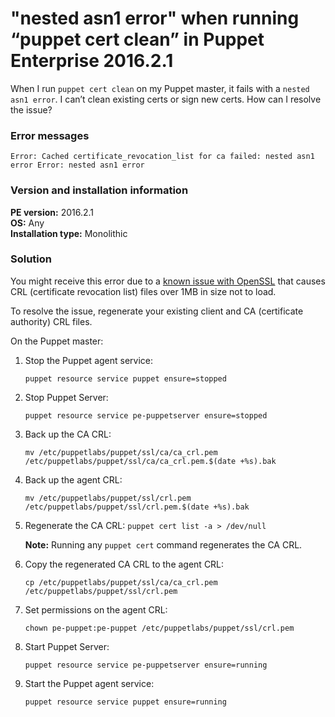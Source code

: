 # "nested asn1 error" when running “puppet cert clean” in Puppet Enterprise 2016.2.1
<p>When I run <code>puppet cert clean</code> on my Puppet master, it fails with a <code>nested asn1 error</code>. I can’t clean existing certs or sign new certs. How can I resolve the issue?</p>
<h3 id="error-messages">Error messages</h3>
<p><code>Error: Cached certificate_revocation_list for ca failed: nested asn1 error Error: nested asn1 error</code></p>
<h3 id="version-and-installation-information">Version and installation information</h3>
<p><strong>PE version:</strong> 2016.2.1<br> <strong>OS:</strong> Any<br> <strong>Installation type:</strong> Monolithic</p>
<h3 id="solution">Solution</h3>
<p>You might receive this error due to a <a href="https://www.mail-archive.com/openssl-dev@openssl.org/msg44242.html">known issue with OpenSSL</a> that causes CRL (certificate revocation list) files over 1MB in size not to load.</p>
<p>To resolve the issue, regenerate your existing client and CA (certificate authority) CRL files.</p>
<p>On the Puppet master:</p>
<ol style="list-style-type: decimal;">
<li>
<p>Stop the Puppet agent service:</p>
<p><code>puppet resource service puppet ensure=stopped</code></p>
</li>
<li>
<p>Stop Puppet Server:</p>
<p><code>puppet resource service pe-puppetserver ensure=stopped</code></p>
</li>
<li>
<p>Back up the CA CRL:</p>
<p><code>mv /etc/puppetlabs/puppet/ssl/ca/ca_crl.pem /etc/puppetlabs/puppet/ssl/ca/ca_crl.pem.$(date +%s).bak</code></p>
</li>
<li>
<p>Back up the agent CRL:</p>
<p><code>mv /etc/puppetlabs/puppet/ssl/crl.pem /etc/puppetlabs/puppet/ssl/crl.pem.$(date +%s).bak</code></p>
</li>
<li>
<p>Regenerate the CA CRL: <code>puppet cert list -a &gt; /dev/null</code></p>
<p><strong>Note:</strong> Running any <code>puppet cert</code> command regenerates the CA CRL.</p>
</li>
<li>
<p>Copy the regenerated CA CRL to the agent CRL:</p>
<p><code>cp /etc/puppetlabs/puppet/ssl/ca/ca_crl.pem /etc/puppetlabs/puppet/ssl/crl.pem</code></p>
</li>
<li>
<p>Set permissions on the agent CRL:</p>
<p><code>chown pe-puppet:pe-puppet /etc/puppetlabs/puppet/ssl/crl.pem</code></p>
</li>
<li>
<p>Start Puppet Server:</p>
<p><code>puppet resource service pe-puppetserver ensure=running</code></p>
</li>
<li>
<p>Start the Puppet agent service:</p>
<p><code>puppet resource service puppet ensure=running</code></p>
</li>
</ol>
